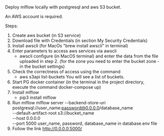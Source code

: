 Deploy mlflow locally with postgresql and aws S3 bucket.

An AWS account is required.

Steps:

1. Create aws bucket (in S3 service)
2. Download file with Credentials (in section My Security Credentials)
3. Install awscli (for MacOs  "brew install awscli" in terminal)
4. Enter parameters to access aws services via awscli
	- awscli configure (in MacOS terminal)
and enter the data from the file uploaded in step 2. (for the zone you need to enter the bucket zone - in the bucket settings)
5. Check the correctness of access using the command
	- aws s3api list-buckets
You will see a list of buckets.
6. Start PG docker container (in the terminal in the project directory, execute the command docker-compose up)
7. Install mlflow
	- pip3 install mlflow
8. Run mlflow
mlflow server --backend-store-uri postgresql://user_name:password@0.0.0.0/database_name \
                --default-artifact-root s3://bucket_name \
                --host 0.0.0.0 \
                --port 5000
user_name, password, database_name in database.env file
9. Follow the link http://0.0.0.0:5000/